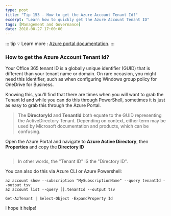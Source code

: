 ```yaml
---
type: post
title: "Tip 153 - How to get the Azure Account Tenant Id?"
excerpt: "Learn how to quickly get the Azure Account Tenant ID"
tags: [Management and Governance]
date: 2018-08-27 17:00:00
---
```


::: tip
:bulb: Learn more : [Azure portal documentation](https://docs.microsoft.com/azure/azure-portal/?WT.mc_id=docs-azuredevtips-azureappsdev).
:::

### How to get the Azure Account Tenant Id?

Your Office 365 tenant ID is a globally unique identifier (GUID) that is different than your tenant name or domain. On rare occasion, you might need this identifier, such as when configuring Windows group policy for OneDrive for Business. 

Knowing this, you'll find that there are times when you will want to grab the Tenant Id and while you can do this through PowerShell, sometimes it is just as easy to grab this through the Azure Portal. 

> The **DirectoryId** and **TenantId** both equate to the GUID representing the ActiveDirectory Tenant. Depending on context, either term may be used by Microsoft documentation and products, which can be confusing.

Open the Azure Portal and navigate to **Azure Active Directory**, then **Properties** and copy the **Directory ID**

<img :src="$withBase('/files/aadazure1.png')">

> In other words, the "Tenant ID" IS the "Directory ID".

You can also do this via Azure CLI or Azure Powershell:

```
az account show --subscription "MySubscriptionName" --query tenantId --output tsv
az account list --query [].tenantId --output tsv
```

```
Get-AzTenant | Select-Object -ExpandProperty Id
```

I hope it helps!

